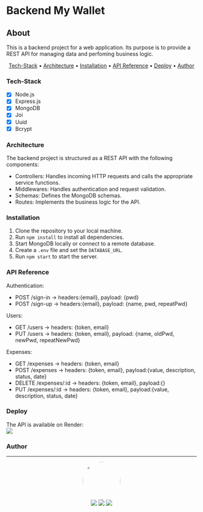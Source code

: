 # Backend My Wallet

## About

<p>
    This is a backend project for a web application. Its purpose is to provide a REST API for managing data and perfoming business logic.
</p>

<p align="center">
    <a href="#tech-stack">Tech-Stack</a> •
    <a href="#tech-stack">Architecture</a> •
    <a href="#tech-stack">Installation</a> •
    <a href="#tech-stack">API Reference</a> •
    <a href="#deploy">Deploy</a> •
    <a href="#author">Author</a>
</p>

### Tech-Stack

- [x] Node.js<br>
- [x] Express.js<br>
- [x] MongoDB<br>
- [x] Joi<br>
- [x] Uuid<br>
- [x] Bcrypt<br>

### Architecture

The backend project is structured as a REST API with the following components:
- Controllers: Handles incoming HTTP requests and calls the appropriate service functions.<br>
- Middlewares: Handles authentication and request validation.<br>
- Schemas: Defines the MongoDB schemas.<br>
- Routes: Implements the business logic for the API.<br>

### Installation

1. Clone the repository to your local machine.<br>
2. Run `npm install` to install all dependencies.<br>
3. Start MongoDB locally or connect to a remote database.<br>
4. Create a `.env` file and set the `DATABASE_URL`.<br>
5. Run `npm start` to start the server.

### API Reference

Authentication:
- POST /sign-in -> headers:{email}, payload: {pwd}
- POST /sign-up -> headers:{email}, payload: {name, pwd, repeatPwd}

Users:
- GET /users -> headers: {token, email}
- PUT /users -> headers: {token, email}, payload: {name, oldPwd, newPwd, repeatNewPwd}

Expenses:
- GET /expenses -> headers: {token, email}
- POST /expenses -> headers: {token, email}, payload:{value, description, status, date}
- DELETE /expenses/:id -> headers: {token, email}, payload:{}
- PUT /expenses/:id -> headers: {token, email}, payload:{value, description, status, date}

### Deploy

The API is available on Render:<br>
<a href='https://mywallet-back-evcf.onrender.com' target="_blank" ><img src='https://img.shields.io/badge/render%20-%23000000.svg?&style=for-the-badge&logo=render&logoColor=white'></a>

### Author

---

<p align='center'> 
  <img src="https://avatars.githubusercontent.com/u/77166529?s=460&u=a50a7e5f0522d64711bf41b7414631390ae9d80" width="100px" style="border-radius: 50%"/>
  <br>
  <a href="https://www.linkedin.com/in/mateuskavamotovasconcelos/"><img src="https://img.shields.io/badge/linkedin-%230077B5.svg?&style=for-the-badge&logo=linkedin&logoColor=white"/></a>
  <a href="mailto:mateuskvasconcelos@gmail.com"><img src="https://img.shields.io/badge/gmail-D14836?&style=for-the-badge&logo=gmail&logoColor=white"/></a>
  <a href="https://github.com/mkvasconcelos"><img src="https://img.shields.io/badge/github-%23100000.svg?&style=for-the-badge&logo=github&logoColor=white" /></a>
</p>
